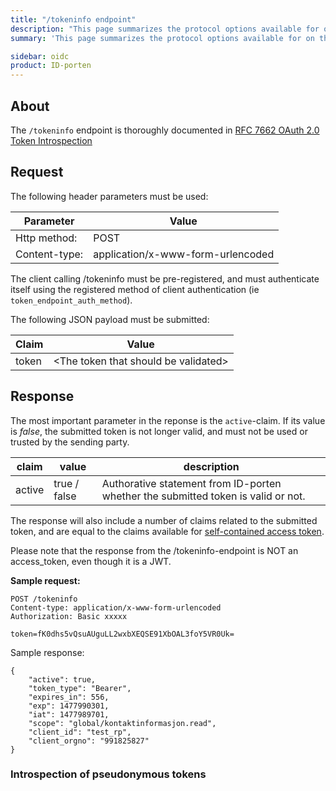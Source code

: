 ```yaml
---
title: "/tokeninfo endpoint"
description: "This page summarizes the protocol options available for on the /tokeninfo introspection endpoint for ID-porten OIDC Provider"
summary: 'This page summarizes the protocol options available for on the /tokeninfo introspection endpoint for ID-porten OIDC Provider'

sidebar: oidc
product: ID-porten
---
```


## About

The `/tokeninfo` endpoint is thoroughly documented in [RFC 7662 OAuth 2.0 Token Introspection ](https://tools.ietf.org/html/rfc7662)


## Request

The following header parameters must be used:

| Parameter  | Value |
| --- | --- |
|Http method:|POST|
|Content-type:|application/x-www-form-urlencoded|

The client calling /tokeninfo must be pre-registered, and must authenticate itself using the registered method of client authentication (ie `token_endpoint_auth_method`).

The following JSON payload must be submitted:

| Claim  | Value |
| --- | --- |
|token|\<The token that should be validated\>|

## Response

The most important parameter in the reponse is the `active`-claim.  If its value is *false*, the submitted token is not longer valid, and must not be used or trusted by the sending party.


| claim | value | description |
| --- | --- | --- |
| active | true / false | Authorative statement from ID-porten whether the submitted token is valid or not. |

The response will also include a number of claims related to the submitted token, and are equal to the claims available for [self-contained access token]({{site.baseurl}}/docs/idporten/oidc/oidc_protocol_token#by-value--self-contained-access-token).

Please note that the response from the /tokeninfo-endpoint is NOT an access_token, even though it is a JWT.


**Sample request:**

```
POST /tokeninfo
Content-type: application/x-www-form-urlencoded
Authorization: Basic xxxxx

token=fK0dhs5vQsuAUguLL2wxbXEQSE91XbOAL3foY5VR0Uk=
```

Sample response:

```
{
    "active": true,
    "token_type": "Bearer",
    "expires_in": 556,
    "exp": 1477990301,
    "iat": 1477989701,
    "scope": "global/kontaktinformasjon.read",
    "client_id": "test_rp",
    "client_orgno": "991825827"
}
```

### Introspection of pseudonymous tokens
